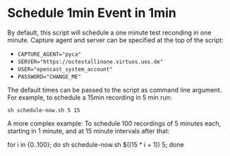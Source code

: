 Schedule 1min Event in 1min
===========================

By default, this script will schedule a one minute test reconding in one
minute. Capture agent and server can be specified at the top of the script:

- `CAPTURE_AGENT="pyca"`
- `SERVER="https://octestallinone.virtuos.uos.de"`
- `USER="opencast_system_account"`
- `PASSWORD="CHANGE_ME"`

The default times can be passed to the script as command line argument. For
example, to schedule a 15min recording in 5 min run:

    sh schedule-now.sh 5 15

A more complex example: To schedule 100 recordings of 5 minutes each, starting
in 1 minute, and at 15 minute intervals after that:

for i in {0..100}; do sh schedule-now.sh $((15 * i + 1)) 5; done
